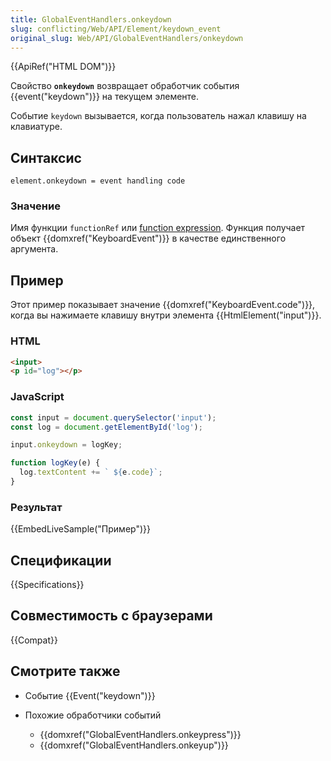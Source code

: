 ```yaml
---
title: GlobalEventHandlers.onkeydown
slug: conflicting/Web/API/Element/keydown_event
original_slug: Web/API/GlobalEventHandlers/onkeydown
---
```


{{ApiRef("HTML DOM")}}

Свойство **`onkeydown`** возвращает обработчик события {{event("keydown")}} на текущем элементе.

Событие `keydown` вызывается, когда пользователь нажал клавишу на клавиатуре.

## Синтаксис

```
element.onkeydown = event handling code
```

### Значение

Имя функции `functionRef` или [function expression](/ru/docs/Web/JavaScript/Reference/Operators/function). Функция получает объект {{domxref("KeyboardEvent")}} в качестве единственного аргумента.

## Пример

Этот пример показывает значение {{domxref("KeyboardEvent.code")}}, когда вы нажимаете клавишу внутри элемента {{HtmlElement("input")}}.

### HTML

```html
<input>
<p id="log"></p>
```

### JavaScript

```js
const input = document.querySelector('input');
const log = document.getElementById('log');

input.onkeydown = logKey;

function logKey(e) {
  log.textContent += ` ${e.code}`;
}
```

### Результат

{{EmbedLiveSample("Пример")}}

## Спецификации

{{Specifications}}

## Совместимость с браузерами

{{Compat}}

## Смотрите также

- Событие {{Event("keydown")}}
- Похожие обработчики событий

  - {{domxref("GlobalEventHandlers.onkeypress")}}
  - {{domxref("GlobalEventHandlers.onkeyup")}}
